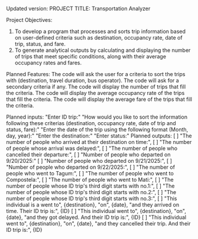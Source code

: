 Updated version:
PROJECT TITLE: Transportation Analyzer

Project Objectives:
1. To develop a program that processes and sorts trip information based on user-defined criteria such as destination, occupancy rate, date of trip, status, and fare.
2. To generate analytical outputs by calculating and displaying the number of trips that meet specific conditions, along with their average occupancy rates and fares.

Planned Features:
The code will ask the user for a criteria to sort the trips with (destination, travel duration, bus operator).
The code will ask for a secondary criteria if any.
The code will display the number of trips that fill the criteria.
The code will display the average occupancy rate of the trips that fill the criteria.
The code will display the average fare of the trips that fill the criteria.

Planned inputs:
"Enter ID trip:"
"How would you like to sort the information following these criterias (destination, occupancy rate, date of trip and status, fare):"
"Enter the date of the trip using the following format (Month, day, year):"
"Enter the destination:"
"Enter status:"
Planned outputs:
[ ] "The number of people who arrived at their destination on time:",
[ ] "The number of people whose arrival was delayed:",
[ ] "The number of people who cancelled their departure:",
[ ] "Number of people who departed on 9/20/2025:"
[ ] "Number of people who departed on 9/21/2025:",
[ ] "Number of people who departed on 9/22/2025:",
[ ] "The number of people who went to Tagum:",
[ ] "The number of people who went to Compostela:",
[ ] "The number of people who went to Mati:",
[ ] "The number of people whose ID trip's third digit starts with no.1:",
[ ] "The number of people whose ID trip's third digit starts with no.2:",
[ ] "The number of people whose ID trip's third digit starts with no.3:",
[ ] "This individual is a went to", {destination}, "on", {date}, "and they arrived on time. Their ID trip is:", {ID}
[ ] "This individual went to", {destination}, "on", {date}, "and they got delayed. And their ID trip is:", {ID}
[ ] "This individual went to", {destination}, "on", {date}, "and they cancelled their trip. And their ID trip is:", {ID}
